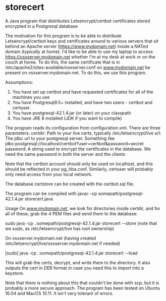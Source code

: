 # storecert
A Java program that distributes Letsencrypt/certbot certificates stored encrypted in a Postgresql database

The motivation for this program is to be able to distribute Letsencrypt/certbot keys and certificates around to various servers that sit behind an Apache server (https://www.mydomain.net) inside a NATed domain (typically at home). I'd like to be able to use my laptop to access https://osxserver.mydomain.net whether I'm at my desk at work or on the couch at home. To do this, the same certificate that is in /etc/apache2/sites-available/osxserver.conf on www.mydomain.net be present on osxserver.mydomain.net. To do this, we use this program.

Assumptions:
1) You have set up certbot and have requested certificates for all of the machines you use
2) You have Postgresql9.5+ installed, and have two users - certbot and certuser. 
3) You have postgresql-42.1.4.jar (or later) on your classpath
4) You have JRE 8 installed (JDK if you want to compile)

The program reads its configuration from configuration.xml. There are three parameters:
certdir: Path to your live certs, typically /etc/letsencrypt/live
url: The jdbc url to your postgresql server. Something like jdbc:postgresql://localhost/certbot?user=certbot&amp;password=secret
password: A string used to encrypt the certificates in the database. We need the same password in both the server and the clients

Note that the certbot account should only be used on localhost, and this should be reflected in your pg_hba.conf. Similarly, certuser will probably only need access from your local network.

The database certstore can be created with the certbot.sql file.

The program can be compiled with
javac -cp somepath/postgresql-42.1.4.jar storecert.java

Usage
On www.mydomain.net, we look for directories inside certdir, and for all of these, grab the 4 PEM files and send them to the database:

sudo java -cp .:somepath/postgresql-42.1.4.jar storecert --store (note that we sudo, as /etc/letsencrypt/live has root ownership)

On osxserver.mydomain.net (having created /etc/letsencrypt/live/osxserver.mydomain.net if needed)

[sudo] java -cp .:somepath/postgresql-42.1.4.jar storecert --load

This will grab the certs, decrypt, and write them to the directory. It also outputs the cert in DER format in case you need this to import into a keystore.

Note that there is nothing about this that couldn't be done with scp, but it is probably a more secure approach. The program has been tested on Ubuntu 16.04 and MacOS 10.11. It isn't very tolerant of errors.


